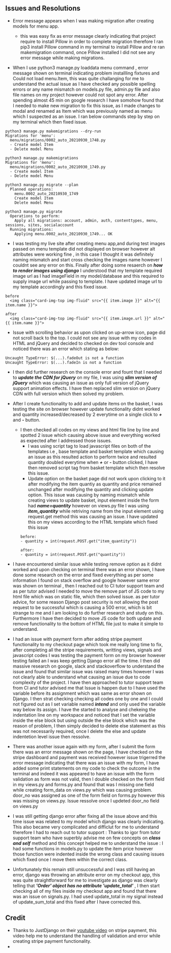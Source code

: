 ## Issues and Resolutions

- Error message appears when I was making migration after creating models for menu app.
  - this was easy fix as error message clearly indicating that project require to install Pillow in order to complete migration therefore I ran pip3 install Pillow command in my terminal to install Pillow and re ran makemigration command, once Pillow installed I did not see any error message while making migrations.

- When I use python3 manage.py loaddata menu command , error message shown on terminal indicating problem installling fixtures and Could not load menu.Item, this was quite challanging for me to understand the actual issue as I have checked any possible spelling errors or any name mismatch on models.py file, admin.py file and also file names on my project however could not spot any error. After spending almost 45 min on google research I have somohow found that I needed to make new migration to fix this issue, as I made changes to modal and renamed as Item which was previously named as menu which I suspected as an issue. I ran below commands step by step on my terminal which then fixed issue.
```
python3 manage.py makemigrations --dry-run
Migrations for 'menu':
  menu/migrations/0002_auto_20210930_1748.py
  - Create model Item
  - Delete model Menu

python3 manage.py makemigrations
Migrations for 'menu':
  menu/migrations/0002_auto_20210930_1749.py
  - Create model Item
  - Delete model Menu

python3 manage.py migrate --plan
  Planned operations:
    menu.0002_auto_20210930_1749
    Create model Item
    Delete model Menu

python3 manage.py migrate
  Operations to perform:
    Apply all migrations: account, admin, auth, contenttypes, menu, sessions, sites, socialaccount
  Running migrations:
    Applying menu.0002_auto_20210930_1749... OK 
```

- I was testing my live site after creating menu app,and during test images passed on menu template did not displayed on browser however alt attributes were working fine , in this case I thought it was definitely naming mismatch and start cross checking the images name however I couldnt see any error on this. Finally after doing some resaerch on ***how to render images using django*** I understood that my template required image url as I had imageField in my model/database and this required to supply image url while passing to template. I have updated image url to my template accordingly and this fixed issue.
```
before
  <img class="card-img-top img-fluid" src="{{ item.image }}" alt="{{ item.name }}">

after
  <img class="card-img-top img-fluid" src="{{ item.image.url }}" alt="{{ item.name }}">
```

- Issue with scrolling behavior as upon clicked on up-arrow icon, page did not scroll back to the top. I could not see any issue with my codes in HTML and jQuery and decided to checked on dev tool console and noticed there was an error which stating as below:
```
Uncaught TypeError: $(...).fadeOut is not a function
Uncaught TypeError: $(...).fadeIn is not a function
```
  - I then did further research on the console error and fount that I needed to ***update the CDN for jQuery*** on my file, I was using ***slim version of jQuery*** which was causing an issue as only full version of jQuery support animation effects. I have then replaced slim version on jQuery CDN with full version which then solved my problem.

- After I create functionality to add and update items on the basket, I was testing the site on browser however update functionality didnt worked and quantity increased/decreased by 2 everytime on a single click to ***+*** and ***-*** button.
  - I then checked all codes on my views and html file line by line and spotted 2 issue which causing above issue and everything worked as expected after I addressed those issues.
    - I was using script tag to load javascript files on both of the templates i.e , base template and basket template which causing an issue as this resulted action to perform twice and resulted quantity doubled everytime when  ***+*** or ***-*** button clicked, I have then removed script tag from basket template which then resolve this issue.
    - Update option on the basket page did not work upon clicking to it after modifying the item quantiy as quantity and price remained unchanged after modifying the quantity and clicking update option. This issue was causing by naming mismatch while creating views to update basket, input element inside the form had ***name=quantity*** however on views.py file I was using ***item_quantity*** while retriving name from the input element using request.get method this was causing an issue. I have updated this on my views according to the HTML template which fixed this issue
    ```
    before:
    - quantity = int(request.POST.get("item_quantity"))

    after:
    - quantity = int(request.POST.get("quantity"))
    ```

- I have encountered similar issue while testing remove option as it didnt worked and upon checking on terminal there was an error shown, I have done some research on the error and fixed everything as per some information I found on stack overflow and google however same error was shown on terminal , then I reached out to CI tutor support team and as per tutor advised I needed to move the remove part of JS code to my html file which was on static file, which then solved issue. as per tutor advice, for some reason Django post security is not allowing the post request to be successful which is causing a 500 error, which is bit strange to me and I am looking to do further research and study on this. Furthermore I have then decided to move JS code for both update and remove functionality to the bottom of HTML file just to make it simple to understand.

- I had an issue with payment form after adding stripe payment functionality to my checkout page which took me really long time to fix, after completing all the stripe requirements, writting views, signals and javascript codes I was testing the payment form on my browser however testing failed an I was keep getting Django error all the time. I then did massive research on google, slack and stackoverflow to understand the issue and found that similar issue was raised many times however I was not clearly able to understand what causing an issue due to code complexity of the project. I have then approached to tutor support team from CI and tutor advised me that Issue is happen due to I have used the variable before its assignment which was same as error shown on Django. I then strat checking checking all codes one by one and I could not figured out as I set variable named ***intend*** and only used the variable way below its assign. I have the started to analyse and chekeing the indentation line on my workspace and noticed that I set the variable inside the else block but using outside the else block which was the reason of problem, I then simply decided to delete else statement as this was not necessarily required, once I delete the else and update indentetion level issue then ressolve.

- There was another issue again with my form, after I submit the form there was an error message shown on the page, I have checked on the stripe dashboard and payment was received however issue trigerred the error message indicating that there was an issue with my form, I have added some print statements on my code to check the outcome in the terminal and indeed it was appeared to have an issue with the form validation as form was not valid, then I double checked on the form field in my views.py and forms.py and found that was I missing one field while creating form_data on views.py which was causing problem. door_no was assigned as one of the form field on forms.py however this was missing on views.py. Issue ressolve once I updeted door_no field on views.py

- I was still getting django error after fixing all the issue above and this time issue was related to my model which django was clearly indicating. This also became very complicated and difficlut for me to understand therefore I had to reach out to tutor support : Thanks to igor from tutor support team who have superbly advise me on few concepts on ***class and self*** method and this concept helped me to understand the issue : I had some functions in models.py to update the item price however those function were indented inside the wrong class and causing issues which fixed once I move them within the correct class.

- Unfortunately this remain still unsuccessful and I was still having an error, django was throwing an attribute error on my checkout app, this was quite straightforward for me to investigate as django was clearly telling that ***'Order' object has no attribute 'update_total'*** , I then start checking all of my files inside my checkout app and found that there was an issue on signals.py. I had used update_total in my signal instead of update_sum_total and this fixed after I have corrected this.




## Credit
- Thanks to JustDjango on their [youtube video](https://www.youtube.com/watch?v=cdRj9eNR0KI) on stripe payment, this video help me to understand the handling of validation and error while creating stripe payment functionality.
- 